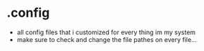 # .config
- all config files that i customized for every thing im my system
- make sure to check and change the file pathes on every file...
